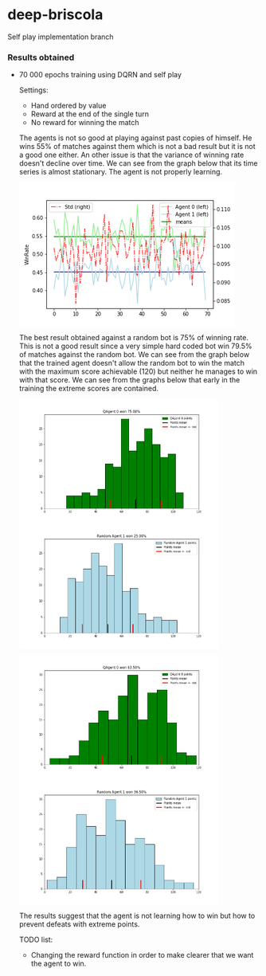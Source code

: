 # deep-briscola

Self play implementation branch



### Results obtained

* 70 000 epochs training using DQRN and self play

	Settings:
	* Hand ordered by value   
	* Reward at the end of the single turn
	* No reward for winning the match

	The agents is not so good at playing against past copies of himself. He wins 55% of matches against them which is not a bad result but it is not a good one either. An other issue is that the variance of winning rate doesn't decline over time. We can see from the graph below that its time series is almost stationary. The agent is not properly learning.
		
	<p float="left">
		<img src="Training 70000 epochs/Graphics/last.png" align="middle" />
	</p>
	The best result obtained against a random bot is 75% of winning rate. This is not a good result since a very simple hard coded bot win 79.5% of matches against the random bot. We can see from the graph below that the trained agent doesn't allow the random bot to win the match with the maximum score achievable (120) but neither he manages to win with that score. We can see from the graphs below that early in the training the extreme scores are contained. 


	<p float="left">
		<img src="Training 70000 epochs/Graphics/againstRandom_58000_QAgent.png" align="center" width=400 height = 250 />
		<img src="Training 70000 epochs/Graphics/againstRandom_58000_Random Agent.png" align="center" width=400 height = 250/>
	</p>
	<p float="left">
		<img src="Training 70000 epochs/Graphics/againstRandom_4000_QAgent.png" align="center" width=400 height = 250 />
		<img src="Training 70000 epochs/Graphics/againstRandom_4000_Random Agent.png" align="center" width=400 height = 250 />
	</p>



	The results suggest that the agent is not learning how to win but how to prevent defeats with extreme points. 

	TODO list:
	* Changing the reward function in order to make clearer that we want the agent to win.




